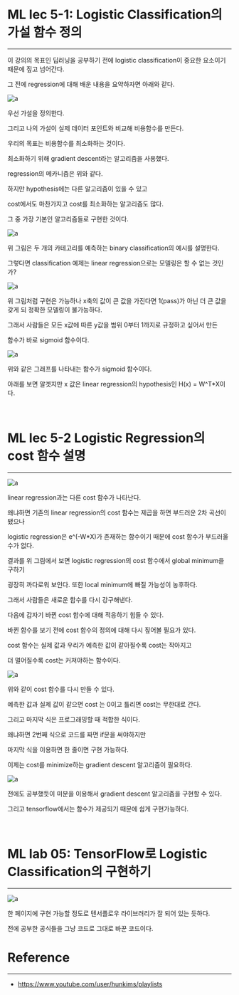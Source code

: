 # ML lec 5-1: Logistic Classification의 가설 함수 정의
----------------------------------------------------

이 강의의 목표인 딥러닝을 공부하기 전에 logistic classification이 중요한
요소이기 때문에 짚고 넘어간다.

그 전에 regression에 대해 배운 내용을 요약하자면 아래와 같다.

![a](http://1.bp.blogspot.com/-MmjjrnaOb68/V69Ay_do5II/AAAAAAAAH6Y/-AARU-WEBgUu2I8R3s5NcynATdQSSTIyQCK4B/s1600/ScreenShot_20160812235353.png)

우선 가설을 정의한다.

그리고 나의 가설이 실제 데이터 포인트와 비교해 비용함수를 만든다.

우리의 목표는 비용함수를 최소화하는 것이다.

최소화하기 위해 gradient descent라는 알고리즘을 사용했다.

regression의 메카니즘은 위와 같다.

하지만 hypothesis에는 다른 알고리즘이 있을 수 있고

cost에서도 마찬가지고 cost를 최소화하는 알고리즘도 많다.

그 중 가장 기본인 알고리즘들로 구현한 것이다.

![a](http://3.bp.blogspot.com/-CXWgO3OGSpg/V69Ebq7rmuI/AAAAAAAAH6k/dZ-WzGbwlVIOwsiWGzwtlPCC4B22lGdAACK4B/s1600/ScreenShot_20160812235353.png)

위 그림은 두 개의 카테고리를 예측하는 binary classification의 예시를 설명한다.

그렇다면 classification 예제는 linear regression으로는 모델링은 할 수 없는
것인가?

![a](http://2.bp.blogspot.com/-OwvOY1ueVaU/V69FSIwYPtI/AAAAAAAAH6w/wHpGJGBmrhUwa7DIejH7M9kHy563OU12gCK4B/s1600/ScreenShot_20160812235353.png)

위 그림처럼 구현은 가능하나 x축의 값이 큰 값을 가진다면 1(pass)가 아닌 더 큰
값을 갖게 되 정확한 모델링이 불가능하다.

그래서 사람들은 모든 x값에 따른 y값을 범위 0부터 1까지로 규정하고 싶어서 만든 

함수가 바로 sigmoid 함수이다.

![a](http://4.bp.blogspot.com/-ehBhgQCxC-o/V69GFOOmahI/AAAAAAAAH64/aDcjaB4QNPwXpy_6-ZW35b39s433cPSyQCK4B/s1600/ScreenShot_20160812235353.png)

위와 같은 그래프를 나타내는 함수가 sigmoid 함수이다. 

아래를 보면 알겟지만 x 값은 linear regression의 hypothesis인 H(x) = W\^T\*X이다.

 

# ML lec 5-2 Logistic Regression의 cost 함수 설명
-----------------------------------------------

![a](http://3.bp.blogspot.com/-iaSa2VIpkoU/V69HkRrYaYI/AAAAAAAAH7Q/e-O6IXrU0LkSOWFddcj6npinRj_YBmVwACK4B/s1600/ScreenShot_20160812235353.png)

linear regression과는 다른 cost 함수가 나타난다.

왜냐하면 기존의 linear regression의 cost 함수는 제곱을 하면 부드러운 2차 곡선이
됐으나

logistic regression은 e\^(-W\*X)가 존재하는 함수이기 때문에 cost 함수가 부드러울
수가 없다.

결과를 위 그림에서 보면 logistic regression의 cost 함수에서 global minimum을
구하기

굉장히 까다로워 보인다. 또한 local minimum에 빠질 가능성이 농후하다.

그래서 사람들은 새로운 함수를 다시 강구해낸다.

다음에 갑자기 바뀐 cost 함수에 대해 적응하기 힘들 수 있다.

바뀐 함수를 보기 전에 cost 함수의 정의에 대해 다시 짚어볼 필요가 있다.

cost 함수는 실제 값과 우리가 예측한 값이 같아질수록 cost는 작아지고

더 멀어질수록 cost는 커져야하는 함수이다.

![a](http://3.bp.blogspot.com/-XJF2cHu5Dmk/V69KFnorStI/AAAAAAAAH7k/BVYpjoBZAvo5VxDMY7DBLlJ1oBlAIeoSQCK4B/s1600/ScreenShot_20160812235353.png)

위와 같이 cost 함수를 다시 만들 수 있다.

예측한 값과 실제 값이 같으면 cost 는 0이고 틀리면 cost는 무한대로 간다.

그리고 마지막 식은 프로그래밍할 때 적합한 식이다.

왜냐하면 2번째 식으로 코드를 짜면 if문을 써야하지만

마지막 식을 이용하면 한 줄이면 구현 가능하다.

이제는 cost를 minimize하는 gradient descent 알고리즘이 필요하다.

![a](http://4.bp.blogspot.com/-KS7ocAP3l8c/V69Kv10n90I/AAAAAAAAH7w/kZyVBj-X0sUlUtEQqiYNbI8LU5f1D2ScQCK4B/s1600/ScreenShot_20160812235353.png)

전에도 공부했듯이 미분을 이용해서 gradient descent 알고리즘을 구현할 수 있다.

그리고 tensorflow에서는 함수가 제공되기 때문에 쉽게 구현가능하다.

 

# ML lab 05: TensorFlow로 Logistic Classification의 구현하기
----------------------------------------------------------

![a](http://4.bp.blogspot.com/-scTFEKe58mM/V69LNAgWJRI/AAAAAAAAH74/EH3gEcUZa2U8qj39jAJ0Km8JiFuRF7AZQCK4B/s1600/ScreenShot_20160812235353.png)

한 페이지에 구현 가능할 정도로 텐서플로우 라이브러리가 잘 되어 있는 듯하다.

전에 공부한 공식들을 그냥 코드로 그대로 바꾼 코드이다.

# Reference
----------------------------------------------------------
* https://www.youtube.com/user/hunkims/playlists